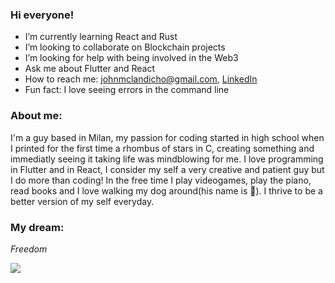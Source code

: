 ### Hi everyone!

- I’m currently learning React and Rust
- I’m looking to collaborate on Blockchain projects
- I’m looking for help with being involved in the Web3
- Ask me about Flutter and React
- How to reach me: johnmclandicho@gmail.com, [LinkedIn](https://www.linkedin.com/in/johnlandicho/)
- Fun fact: I love seeing errors in the command line

### About me:

I'm a guy based in Milan, my passion for coding started in high school when I printed for the first time a rhombus of stars in C, creating something and immediatly seeing it taking life was mindblowing for me.
I love programming in Flutter and in React, I consider my self a very creative and patient guy but I do more than coding!
In the free time I play videogames, play the piano, read books and I love walking my dog around(his name is :waffle:).
I thrive to be a better version of my self everyday.

### My dream:
*Freedom*

<img src="https://github-readme-stats.vercel.app/api?username=YoshinoHmm&&show_icons=true&title_color=ffffff&icon_color=634832&text_color=daf7dc&bg_color=967259">

